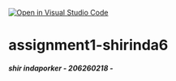 [![Open in Visual Studio Code](https://classroom.github.com/assets/open-in-vscode-c66648af7eb3fe8bc4f294546bfd86ef473780cde1dea487d3c4ff354943c9ae.svg)](https://classroom.github.com/online_ide?assignment_repo_id=7697486&assignment_repo_type=AssignmentRepo)

# assignment1-shirinda6
##### shir indaporker - 206260218 - 


